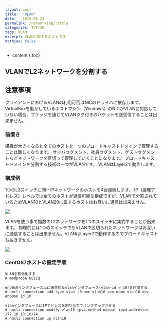 ```yaml
---
layout: post
title:  "VLAN"
date:   2018-08-21
permalink: /networking/:title
categories: TCP/IP
tags: VLAN
excerpt: VLANに関するポストです
mathjax: false
---
```

 
* content
{:toc}

## VLANでL2ネットワークを分割する

## 注意事項

クライアントにおけるVLANの利用可否はNICのドライバに依存します。
VirtualBoxを動かしているホストマシン（Windows）のNICがVLANに対応していない場合、ブリッジを通じてVLANタグ付きのパケットを送受信することは出来ません。

### 前置き

組織が大きくなると全てのホストを一つのブロードキャストドメインで管理することは難しくなります。
サーバセグメント、社員セグメント、ゲストセグメントなどネットワークを区切って管理していくことになります。
ブロードキャストドメインを分割する技術の一つがVLANです。
VLANはLayer2で動作します。

### 構成例

1つのL2スイッチに同一IPネットワークのホストを4台接続します。
IP（論理アドレス）レベルでは全てのホストが通信可能な構成ですが、VLANで分割されているためVLAN10とVLAN20に属するホストはお互いに通信は出来ません。

![]({{site.baseurl}}/images/vlan/vlan.png)

VLANを使う事で複数のL2ネットワークを1つのスイッチに集約することが出来ます。
物理的には1つのスイッチでもVLANで区切られたネットワークはお互いに通信することは出来ません。VLANはLayer2で動作するのでブロードキャストも届きません。

![]({{site.baseurl}}/images/vlan/vlan_network2.png)

### CentOS7ホストの設定手順

```
VLANを有効化する
# modprobe 8021q

enp0s8インタフェース上に仮想的なvlanインタフェース(vlan-id = 10)を作成する
# nmcli connection add type vlan ifname vlan10 con-name vlan10 dev enp0s8 id 10

vlanインタフェースにIPアドレスを割り当ててリンクアップさせる
# nmcli connection modify vlan10 ipv4.method manual ipv4.addresses 172.16.10.10/24
# nmcli connection up vlan10
```
